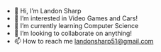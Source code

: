 - 👋 Hi, I’m Landon Sharp
- 👀 I’m interested in Video Games and Cars!
- 🌱 I’m currently learning Computer Science
- 💞️ I’m looking to collaborate on anything!
- 📫 How to reach me landonsharp51@gmail.com
